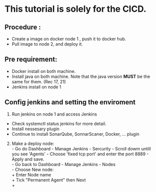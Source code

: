 # This tutorial is solely for the CICD.
## Procedure :
-  Create a image on docker node 1 , push it to docker hub. 
-  Pull image to node 2, and deploy it.    

## Pre requirement:
- Docker install on both machine. 
- Install java on both machine. Note that the java version **MUST** be the same for them. (Rec 17, 21)  
- Jenkins install on node 1
    

## Config jenkins and setting the enviroment
1. Run jenkins  on node 1 and access Jenkins
- Check systemctl status jenkins for more detail. 
- Install nessesary plugin 
- Continue to install SonarQube, SonnarScaner, Docker, ... plugin  
2. Make a deploy node: <br>
            - Go do Dashboard - Manage Jenkins - Sercurity - Scroll dowm untill you see 'Agents' - Choose 'fixed tcp port' and enter the port 8889 - Apply and save. <br>
            - Go back to Dashboard - Manage Jenkins - Nodes <br>
            - Choose New node:  <br>
                    + Enter Node name <br>
                    + Tick "Permanent Agent" then Next <br>
                    + 
